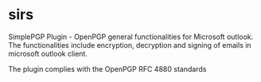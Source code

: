 sirs
====

SimplePGP Plugin - OpenPGP general functionalities for Microsoft outlook. The functionalities include encryption, decryption and signing of emails in microsoft outlook client.

The plugin complies with the OpenPGP RFC 4880 standards

